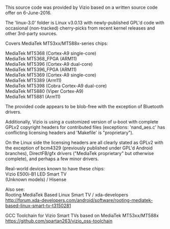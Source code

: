 This source code was provided by Vizio based on a written source code offer on 6-June-2016.

The 'linux-3.0' folder is Linux v3.0.13 with newly-published GPL'd code with occasional (non-tracked) cherry-picks from recent kernel releases and other 3rd-party sources.

Covers MediaTek MT53xx/MT588x-series chips:

MediaTek MT5368 (Cortex-A9 single-core)  
MediaTek MT5368_FPGA (ARM11)  
MediaTek MT5396 (Cortex-A9 dual-core)  
MediaTek MT5396_FPGA (ARM11)  
MediaTek MT5369 (Cortex-A9 single-core)  
MediaTek MT5389 (Arm11)  
MediaTek MT5398 (Cobra Cortex-A9 dual-core)  
MediaTek MT5880 (Viper Cortex-A9)  
MediaTek MT5881 (Arm11)  

The provided code appears to be blob-free with the exception of Bluetooth drivers.

Additionally, Vizio is using a customized version of u-boot with complete GPLv2 copyright headers for contributed files (exceptions: 'nand_aes.c' has conflicting licensing headers and 'Makefile' is "proprietary").

On the Linux side the licensing headers are all clearly stated as GPLv2 with the exception of bcm4329 (previously published under GPL'd Android branches), DirectFB/gfx drivers ("MediaTek proprietary" but otherwise complete), and perhaps a few minor drivers.

Real-world devices known to have these chips:  
 Vizio E500i-B1 LED Smart TV  
 (Unknown models) / Hisense

Also see:  
 Rooting MediaTek Based Linux Smart TV / xda-developers  
 http://forum.xda-developers.com/android/software/rooting-mediatek-based-linux-smart-tv-t3150281  

 GCC Toolchain for Vizio Smart TVs based on MediaTek MT53xx/MT588x  
 https://github.com/spartan263/vizio_oss-toolchain
